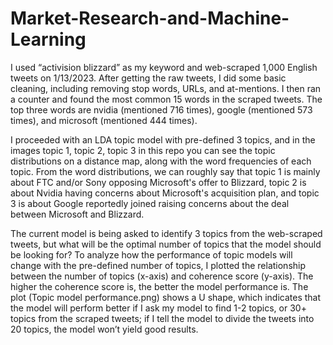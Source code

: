 # Market-Research-and-Machine-Learning

I used “activision blizzard” as my keyword and web-scraped 1,000 English tweets on 1/13/2023. After getting the raw tweets, I did some basic cleaning, including removing stop words, URLs, and at-mentions. I then ran a counter and found the most common 15 words in the scraped tweets. The top three words are nvidia (mentioned 716 times), google (mentioned 573 times), and microsoft (mentioned 444 times).

I proceeded with an LDA topic model with pre-defined 3 topics, and in the images topic 1, topic 2, topic 3 in this repo you can see the topic distributions on a distance map, along with the word frequencies of each topic. From the word distributions, we can roughly say that topic 1 is mainly about FTC and/or Sony opposing Microsoft's offer to Blizzard, topic 2 is about Nvidia having concerns about Microsoft's acquisition plan, and topic 3 is about Google reportedly joined raising concerns about the deal between Microsoft and Blizzard. 

The current model is being asked to identify 3 topics from the web-scraped tweets, but what will be the optimal number of topics that the model should be looking for? To analyze how the performance of topic models will change with the pre-defined number of topics, I plotted the relationship between the number of topics (x-axis) and coherence score (y-axis). The higher the coherence score is, the better the model performance is. The plot (Topic model performance.png) shows a U shape, which indicates that the model will perform better if I ask my model to find 1-2 topics, or 30+ topics from the scraped tweets; if I tell the model to divide the tweets into 20 topics, the model won’t yield good results.
